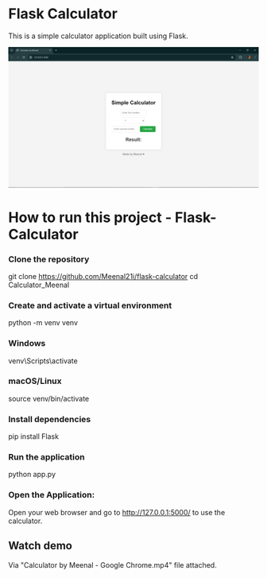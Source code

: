 # Flask Calculator

This is a simple calculator application built using Flask.

![Calculator Screenshot](https://github.com/Meenal21i/flask-calculator/blob/master/Calculator_image.png)

# How to run this project - Flask-Calculator

### Clone the repository
git clone https://github.com/Meenal21i/flask-calculator
cd Calculator_Meenal

### Create and activate a virtual environment
python -m venv venv
### Windows
venv\Scripts\activate

### macOS/Linux
source venv/bin/activate

### Install dependencies
pip install Flask

### Run the application
python app.py

### Open the Application:
Open your web browser and go to http://127.0.0.1:5000/ to use the calculator.

## Watch demo 
Via "Calculator by Meenal - Google Chrome.mp4" file attached.
